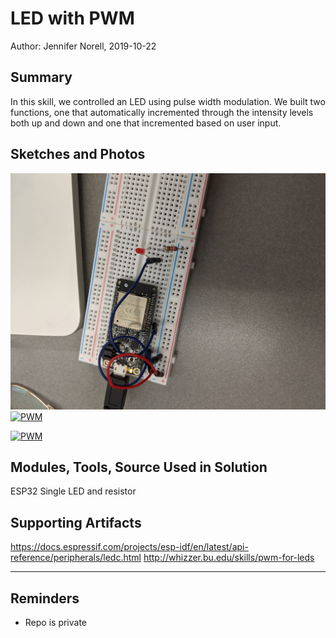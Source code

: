 #  LED with PWM

Author: Jennifer Norell, 2019-10-22

## Summary
In this skill, we controlled an LED using pulse width modulation. We built two functions, one that automatically incremented through the intensity levels both up and down and one that incremented based on user input.


## Sketches and Photos
![PWM](./images/pics.jpg "PWM")
[![PWM](https://img.youtube.com/vi/lbDOVvTDFUg/0.jpg)](https://youtu.be/lbDOVvTDFUg "Vid")

[![PWM](https://img.youtube.com/vi/Spgzs7jm1yA/0.jpg)](https://youtu.be/Spgzs7jm1yA "Vid")




## Modules, Tools, Source Used in Solution
ESP32
Single LED and resistor





## Supporting Artifacts
https://docs.espressif.com/projects/esp-idf/en/latest/api-reference/peripherals/ledc.html
http://whizzer.bu.edu/skills/pwm-for-leds

-----

## Reminders
- Repo is private
